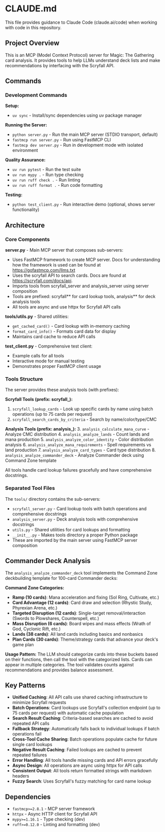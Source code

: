 # CLAUDE.md

This file provides guidance to Claude Code (claude.ai/code) when working with code in this repository.

## Project Overview

This is an MCP (Model Context Protocol) server for Magic: The Gathering card analysis. It provides tools to help LLMs understand deck lists and make recommendations by interfacing with the Scryfall API.

## Commands

### Development Commands

**Setup:**

- `uv sync` - Install/sync dependencies using uv package manager

**Running the Server:**

- `python server.py` - Run the main MCP server (STDIO transport, default)
- `fastmcp run server.py` - Run using FastMCP CLI
- `fastmcp dev server.py` - Run in development mode with isolated environment

**Quality Assurance:**

- `uv run pytest` - Run the test suite
- `uv run mypy .` - Run type checking
- `uv run ruff check .` - Run linting
- `uv run ruff format .` - Run code formatting

**Testing:**

- `python test_client.py` - Run interactive demo (optional, shows server functionality)

## Architecture

### Core Components

**server.py** - Main MCP server that composes sub-servers:

- Uses FastMCP framework to create MCP server. Docs for understanding how the framework is used can be found at https://gofastmcp.com/llms.txt
- Uses the scryfall API to search cards. Docs are found at https://scryfall.com/docs/api.
- Imports tools from scryfall_server and analysis_server using server composition
- Tools are prefixed: scryfall*\* for card lookup tools, analysis*\* for deck analysis tools
- All tools are async and use httpx for Scryfall API calls

**tools/utils.py** - Shared utilities:

- `get_cached_card()` - Card lookup with in-memory caching  
- `format_card_info()` - Formats card data for display
- Maintains card cache to reduce API calls

**test_client.py** - Comprehensive test client:

- Example calls for all tools
- Interactive mode for manual testing
- Demonstrates proper FastMCP client usage

### Tools Structure

The server provides these analysis tools (with prefixes):

**Scryfall Tools (prefix: scryfall\_):**

1. `scryfall_lookup_cards` - Look up specific cards by name using batch operations (up to 75 cards per request)
2. `scryfall_search_cards_by_criteria` - Search by name/color/type/CMC

**Analysis Tools (prefix: analysis\_):**
3. `analysis_calculate_mana_curve` - Analyze CMC distribution
4. `analysis_analyze_lands` - Count lands and mana production
5. `analysis_analyze_color_identity` - Color distribution analysis
6. `analysis_analyze_mana_requirements` - Spell requirements vs land production
7. `analysis_analyze_card_types` - Card type distribution
8. `analysis_analyze_commander_deck` - Analyze Commander deck using Command Zone template

All tools handle card lookup failures gracefully and have comprehensive docstrings.

### Separated Tool Files

The `tools/` directory contains the sub-servers:

- `scryfall_server.py` - Card lookup tools with batch operations and comprehensive docstrings
- `analysis_server.py` - Deck analysis tools with comprehensive docstrings
- `utils.py` - Shared utilities for card lookups and formatting
- `__init__.py` - Makes tools directory a proper Python package
- These are imported by the main server using FastMCP server composition

## Commander Deck Analysis

The `analysis_analyze_commander_deck` tool implements the Command Zone deckbuilding template for 100-card Commander decks:

**Command Zone Categories:**
- **Ramp (10 cards)**: Mana acceleration and fixing (Sol Ring, Cultivate, etc.)
- **Card Advantage (12 cards)**: Card draw and selection (Rhystic Study, Phyrexian Arena, etc.)
- **Targeted Disruption (12 cards)**: Single-target removal/interaction (Swords to Plowshares, Counterspell, etc.)
- **Mass Disruption (6 cards)**: Board wipes and mass effects (Wrath of God, Cyclonic Rift, etc.)
- **Lands (38 cards)**: All land cards including basics and nonbasics
- **Plan Cards (30 cards)**: Theme/strategy cards that advance your deck's game plan

**Usage Pattern:**
The LLM should categorize cards into these buckets based on their functions, then call the tool with the categorized lists. Cards can appear in multiple categories. The tool validates counts against recommendations and provides balance assessment.

## Key Patterns

- **Unified Caching**: All API calls use shared caching infrastructure to minimize Scryfall requests
- **Batch Operations**: Card lookups use Scryfall's collection endpoint (up to 75 cards per request) with automatic cache population
- **Search Result Caching**: Criteria-based searches are cached to avoid repeated API calls
- **Fallback Strategy**: Automatically falls back to individual lookups if batch operations fail
- **Cross-Tool Cache Sharing**: Batch operations populate cache for future single card lookups
- **Negative Result Caching**: Failed lookups are cached to prevent repeated failures
- **Error Handling**: All tools handle missing cards and API errors gracefully
- **Async Design**: All operations are async using httpx for API calls
- **Consistent Output**: All tools return formatted strings with markdown headers
- **Fuzzy Search**: Uses Scryfall's fuzzy matching for card name lookup

## Dependencies

- `fastmcp>=2.8.1` - MCP server framework
- `httpx` - Async HTTP client for Scryfall API
- `mypy>=1.16.1` - Type checking (dev)
- `ruff>=0.12.0` - Linting and formatting (dev)
